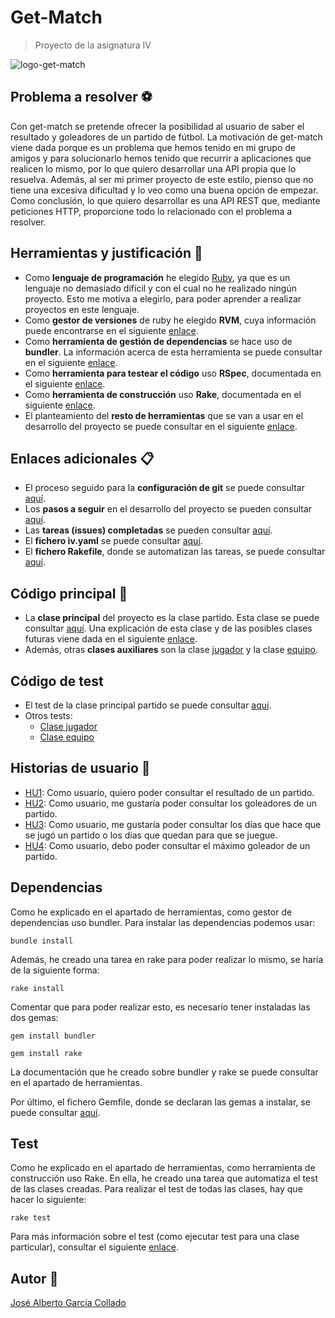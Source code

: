 # Get-Match
> Proyecto de la asignatura IV 

![logo-get-match](https://github.com/joseegc10/get-match/blob/master/docs/img/logo.png)

## Problema a resolver :soccer:

Con get-match se pretende ofrecer la posibilidad al usuario de saber el resultado y goleadores de un partido de fútbol. La motivación de get-match viene dada porque es un problema que hemos tenido en mi grupo de amigos y para solucionarlo hemos tenido que recurrir a aplicaciones que realicen lo mismo, por lo que quiero desarrollar una API propia que lo resuelva. Además, al ser mi primer proyecto de este estilo, pienso que no tiene una excesiva dificultad y lo veo como una buena opción de empezar. Como conclusión, lo que quiero desarrollar es una API REST que, mediante peticiones HTTP, proporcione todo lo relacionado con el problema a resolver.

## Herramientas y justificación :hammer:

- Como **lenguaje de programación** he elegido [Ruby](https://www.ruby-lang.org/es/), ya que es un lenguaje no demasiado difícil y con el cual no he realizado ningún proyecto. Esto me motiva a elegirlo, para poder aprender a realizar proyectos en este lenguaje.
- Como **gestor de versiones** de ruby he elegido **RVM**, cuya información puede encontrarse en el siguiente [enlace](https://github.com/joseegc10/get-match/blob/master/docs/herramientas/rvm.md).
- Como **herramienta de gestión de dependencias** se hace uso de **bundler**. La información acerca de esta herramienta se puede consultar en el siguiente [enlace](https://github.com/joseegc10/get-match/blob/master/docs/herramientas/bundler.md).
- Como **herramienta para testear el código** uso **RSpec**, documentada en el siguiente [enlace](https://github.com/joseegc10/get-match/blob/master/docs/herramientas/rspec.md).
- Como **herramienta de construcción** uso **Rake**, documentada en el siguiente [enlace](https://github.com/joseegc10/get-match/blob/master/docs/herramientas/rake.md).
- El planteamiento del **resto de herramientas** que se van a usar en el desarrollo del proyecto se puede consultar en el siguiente [enlace](https://github.com/joseegc10/get-match/blob/master/docs/herramientas/herramientas.md).

## Enlaces adicionales :clipboard:

- El proceso seguido para la **configuración de git** se puede consultar [aquí](https://github.com/joseegc10/ejercicios-IV/blob/master/configuracion-git/Pasos-seguidos.md).
- Los **pasos a seguir** en el desarrollo del proyecto se pueden consultar [aquí](https://github.com/joseegc10/get-match/blob/master/docs/Pasos-a-seguir.md).
- Las **tareas (issues) completadas** se pueden consultar [aquí](https://github.com/joseegc10/get-match/issues?q=is%3Aissue+is%3Aclosed).
- El **fichero iv.yaml** se puede consultar [aquí](https://github.com/joseegc10/get-match/blob/master/iv.yaml).
- El **fichero Rakefile**, donde se automatizan las tareas, se puede consultar [aquí](https://github.com/joseegc10/get-match/blob/master/Rakefile).

## Código principal :page_facing_up:

- La **clase principal** del proyecto es la clase partido. Esta clase se puede consultar [aquí](https://github.com/joseegc10/get-match/blob/master/src/partido.rb). Una explicación de esta clase y de las posibles clases futuras viene dada en el siguiente [enlace](https://github.com/joseegc10/get-match/blob/master/docs/Clase-Partido.md).
- Además, otras **clases auxiliares** son la clase [jugador](https://github.com/joseegc10/get-match/blob/master/src/jugador.rb) y la clase [equipo](https://github.com/joseegc10/get-match/blob/master/src/equipo.rb).

## Código de test

- El test de la clase principal partido se puede consultar [aquí](https://github.com/joseegc10/get-match/blob/master/spec/partido_spec.rb).
- Otros tests:
    - [Clase jugador](https://github.com/joseegc10/get-match/blob/master/spec/jugador_spec.rb)
    - [Clase equipo](https://github.com/joseegc10/get-match/blob/master/spec/equipo_spec.rb)

## Historias de usuario :walking:

- [HU1](https://github.com/joseegc10/get-match/issues/1): Como usuario, quiero poder consultar el resultado de un partido.
- [HU2](https://github.com/joseegc10/get-match/issues/2): Como usuario, me gustaría poder consultar los goleadores de un partido.
- [HU3](https://github.com/joseegc10/get-match/issues/32): Como usuario, me gustaría poder consultar los días que hace que se jugó un partido o los días que quedan para que se juegue.
- [HU4](https://github.com/joseegc10/get-match/issues/35): Como usuario, debo poder consultar el máximo goleador de un partido.

## Dependencias

Como he explicado en el apartado de herramientas, como gestor de dependencias uso bundler. Para instalar las dependencias podemos usar:

`bundle install`

Además, he creado una tarea en rake para poder realizar lo mismo, se haría de la siguiente forma:

`rake install`

Comentar que para poder realizar esto, es necesario tener instaladas las dos gemas:

`gem install bundler`

`gem install rake`

La documentación que he creado sobre bundler y rake se puede consultar en el apartado de herramientas.

Por último, el fichero Gemfile, donde se declaran las gemas a instalar, se puede consultar [aquí](https://github.com/joseegc10/get-match/blob/master/Gemfile).

## Test

Como he explicado en el apartado de herramientas, como herramienta de construcción uso Rake. En ella, he creado una tarea que automatiza el test de las clases creadas. Para realizar el test de todas las clases, hay que hacer lo siguiente:

`rake test`

Para más información sobre el test (como ejecutar test para una clase particular), consultar el siguiente [enlace](https://github.com/joseegc10/get-match/blob/master/docs/test.md).

## Autor :man:

[José Alberto García Collado](https://github.com/joseegc10)
